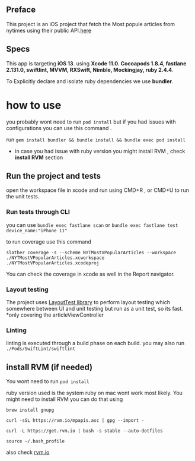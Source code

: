 
## Preface 
This project is an iOS project that fetch the Most popule articles from nytimes using their public API.[here](https://developer.nytimes.com/)

## Specs
This app is targeting **iOS 13**. using **Xcode 11.0. Cocoapods 1.8.4, fastlane 2.131.0, swiftlint, MVVM, RXSwift, Nimble, Mockingjay, ruby 2.4.4**.

To Explicitly declare and isolate ruby dependencies we use **bundler**.

# how to use 

you probably wont need to run `pod install` but if you had issues with configurations you can use this command .

run `gem install bundler && bundle install && bundle exec pod install` 
* in case you had issue with ruby version you might install RVM , check **install RVM** section

## Run the project and tests
open the workspace file in xcode and run using CMD+R , or CMD+U to run the unit tests.

### Run tests through CLI
you can use `bundle exec fastlane scan` or `bundle exec fastlane test device_name:"iPhone 11"`

to run coverage use this command

`slather coverage -s --scheme NYTMostVPopularArticles --workspace ./NYTMostVPopularArticles.xcworkspace ./NYTMostVPopularArticles.xcodeproj`

You can check the coverage in xcode as well in the Report navigator.

### Layout testing
The project uses [LayoutTest library](https://github.com/linkedin/LayoutTest-iOS) to perform layout testing which somewhere between UI and unit testing but run as a unit test, so its fast. *only covering the articleViewController

### Linting
linting is executed through a build phase on each build. you may also run `./Pods/SwiftLint/swiftlint`

## install RVM (if needed)
You wont need to run `pod install` 

ruby version used is the system ruby on mac wont work most likely. 
You might need to install RVM  you can do that using 

```
brew install gnupg

curl -sSL https://rvm.io/mpapis.asc | gpg --import -

curl -L https://get.rvm.io | bash -s stable --auto-dotfiles

source ~/.bash_profile
```

also check [rvm.io](https://rvm.io/rvm/install)
